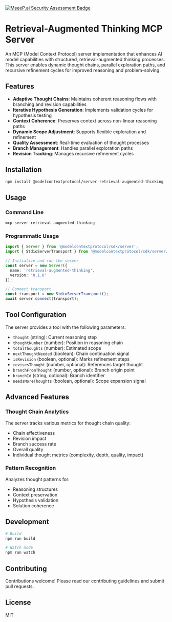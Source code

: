 [![MseeP.ai Security Assessment Badge](https://mseep.net/pr/stat-guy-retrieval-augmented-thinking-badge.png)](https://mseep.ai/app/stat-guy-retrieval-augmented-thinking)

# Retrieval-Augmented Thinking MCP Server

An MCP (Model Context Protocol) server implementation that enhances AI model capabilities with structured, retrieval-augmented thinking processes. This server enables dynamic thought chains, parallel exploration paths, and recursive refinement cycles for improved reasoning and problem-solving.

## Features

- **Adaptive Thought Chains**: Maintains coherent reasoning flows with branching and revision capabilities
- **Iterative Hypothesis Generation**: Implements validation cycles for hypothesis testing
- **Context Coherence**: Preserves context across non-linear reasoning paths
- **Dynamic Scope Adjustment**: Supports flexible exploration and refinement
- **Quality Assessment**: Real-time evaluation of thought processes
- **Branch Management**: Handles parallel exploration paths
- **Revision Tracking**: Manages recursive refinement cycles

## Installation

```bash
npm install @modelcontextprotocol/server-retrieval-augmented-thinking
```

## Usage

### Command Line

```bash
mcp-server-retrieval-augmented-thinking
```

### Programmatic Usage

```typescript
import { Server } from '@modelcontextprotocol/sdk/server';
import { StdioServerTransport } from '@modelcontextprotocol/sdk/server/stdio';

// Initialize and run the server
const server = new Server({
  name: 'retrieval-augmented-thinking',
  version: '0.1.0'
});

// Connect transport
const transport = new StdioServerTransport();
await server.connect(transport);
```

## Tool Configuration

The server provides a tool with the following parameters:

- `thought` (string): Current reasoning step
- `thoughtNumber` (number): Position in reasoning chain
- `totalThoughts` (number): Estimated scope
- `nextThoughtNeeded` (boolean): Chain continuation signal
- `isRevision` (boolean, optional): Marks refinement steps
- `revisesThought` (number, optional): References target thought
- `branchFromThought` (number, optional): Branch origin point
- `branchId` (string, optional): Branch identifier
- `needsMoreThoughts` (boolean, optional): Scope expansion signal

## Advanced Features

### Thought Chain Analytics

The server tracks various metrics for thought chain quality:

- Chain effectiveness
- Revision impact
- Branch success rate
- Overall quality
- Individual thought metrics (complexity, depth, quality, impact)

### Pattern Recognition

Analyzes thought patterns for:

- Reasoning structures
- Context preservation
- Hypothesis validation
- Solution coherence

## Development

```bash
# Build
npm run build

# Watch mode
npm run watch
```

## Contributing

Contributions welcome! Please read our contributing guidelines and submit pull requests.

## License

MIT